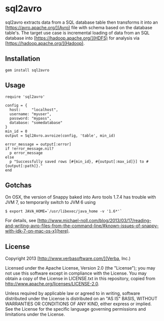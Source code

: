# sql2avro

sql2avro extracts data from a SQL database table then transforms it into an [https://avro.apache.org/](Avro) file with schema based on the database table's. The target use case is incremental loading of data from an SQL database into [https://hadoop.apache.org/](HDFS) for analysis via [https://hadoop.apache.org/](Hadoop).

## Installation

    gem install sql2avro

## Usage

    require 'sql2avro'

    config = {
      host:     "localhost",
      username: "myuser",
      password: "mypass",
      database: "somedatabase"
    }
    min_id = 0
    output = Sql2Avro.avroize(config, 'table', min_id)

    error_message = output[:error]
    if !error_message.nil?
      p error_message
    else
      p "Successfully saved rows [#{min_id}, #{output[:max_id]}] to #{output[:path]}."
    end

## Gotchas

On OSX, the version of Snappy baked into Avro tools 1.7.4 has
trouble with JVM 7, so temporarily switch to JVM 6 using

    $ export JAVA_HOME=`/usr/libexec/java_home -v '1.6*'`

For details, see [http://www.michael-noll.com/blog/2013/03/17/reading-and-writing-avro-files-from-the-command-line/#known-issues-of-snappy-with-jdk-7-on-mac-os-x](here).

## License

Copyright 2013 [http://www.verbasoftware.com/](Verba, Inc.)

Licensed under the Apache License, Version 2.0 (the "License");
you may not use this software except in compliance with the License.
You may obtain a copy of the License in LICENSE.txt in this repository,
copied from http://www.apache.org/licenses/LICENSE-2.0.

Unless required by applicable law or agreed to in writing, software
distributed under the License is distributed on an "AS IS" BASIS,
WITHOUT WARRANTIES OR CONDITIONS OF ANY KIND, either express or implied.
See the License for the specific language governing permissions and
limitations under the License.

